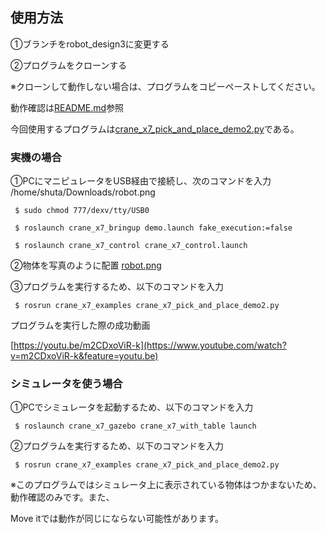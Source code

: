 ## 使用方法


①ブランチをrobot_design3に変更する

②プログラムをクローンする

※クローンして動作しない場合は、プログラムをコピーペーストしてください。



動作確認は[README.md](https://github.com/piropann/crane_x7_ros/blob/master/crane_x7_examples/README.md)参照

今回使用するプログラムは[crane_x7_pick_and_place_demo2.py](https://github.com/shuta-tech/crane_x7_ros/blob/robot_design3/crane_x7_examples/scripts/crane_x7_pick_and_place_demo2.py)である。


### 実機の場合
①PCにマニピュレータをUSB経由で接続し、次のコマンドを入力
/home/shuta/Downloads/robot.png
```
 $ sudo chmod 777/dexv/tty/USB0

 $ roslaunch crane_x7_bringup demo.launch fake_execution:=false

 $ roslaunch crane_x7_control crane_x7_control.launch
 ```

②物体を写真のように配置
[robot.png](https://github.com/shuta-tech/crane_x7_ros/blob/master/crane_x7_examples/srv/robot.png)

③プログラムを実行するため、以下のコマンドを入力

```
 $ rosrun crane_x7_examples crane_x7_pick_and_place_demo2.py
```

プログラムを実行した際の成功動画

[https://youtu.be/m2CDxoViR-k](https://www.youtube.com/watch?v=m2CDxoViR-k&feature=youtu.be)

### シミュレータを使う場合

①PCでシミュレータを起動するため、以下のコマンドを入力

```
 $ roslaunch crane_x7_gazebo crane_x7_with_table launch
```

②プログラムを実行するため、以下のコマンドを入力

```
 $ rosrun crane_x7_examples crane_x7_pick_and_place_demo2.py
```

※このプログラムではシミュレータ上に表示されている物体はつかまないため、動作確認のみです。また、

Move itでは動作が同じにならない可能性があります。
